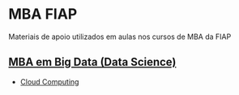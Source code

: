 # MBA FIAP
Materiais de apoio utilizados em aulas nos cursos de MBA da FIAP

## [MBA em Big Data (Data Science)](https://github.com/thiagonogueira/fiap/tree/main/bdt)

- [Cloud Computing](https://github.com/thiagonogueira/fiap/tree/main/bdt/cloud)
